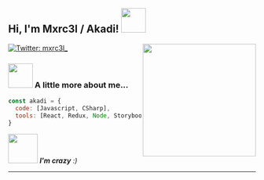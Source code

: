 <h2> Hi, I'm Mxrc3l / Akadi! <img src="https://media.giphy.com/media/mGcNjsfWAjY5AEZNw6/giphy.gif" width="50"></h2>
<img align='right' src="https://media.giphy.com/media/ieyl9zmCjO4b4t6qoY/giphy.gif" width="230">

[![Twitter: mxrc3l_](https://img.shields.io/twitter/follow/mxrc3l_?style=social)](https://x.com/mxrc3l_)


### <img src="https://media.giphy.com/media/VgCDAzcKvsR6OM0uWg/giphy.gif" width="50"> A little more about me...  

```javascript
const akadi = {
  code: [Javascript, CSharp],
  tools: [React, Redux, Node, Storybook, Styled-Components, Jest, Docker],
}
```

<img src="https://tenor.com/de/view/hecrazy-gif-27545730" width="60"> <em><b>I'm crazy</b> :)</em>

---
